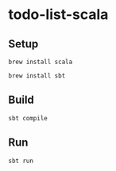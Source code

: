 # todo-list-scala

## Setup
```shell
brew install scala
```

```shell
brew install sbt
```

## Build
```shell
sbt compile
```

## Run
```shell
sbt run
```